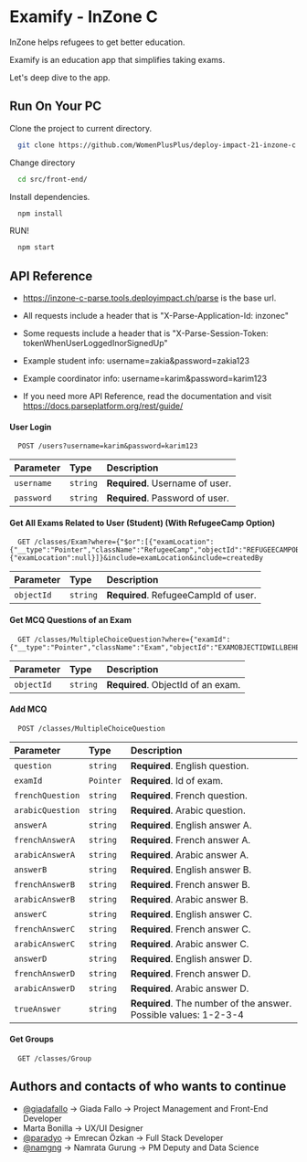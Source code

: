 
# Examify - InZone C

InZone helps refugees to get better education.

Examify is an education app that simplifies taking exams.

Let's deep dive to the app.

## Run On Your PC

Clone the project to current directory.

```bash
  git clone https://github.com/WomenPlusPlus/deploy-impact-21-inzone-c.git .
```

Change directory
```bash
  cd src/front-end/
```

Install dependencies.

```bash
  npm install
```

RUN!

```bash
  npm start
```


## API Reference
* https://inzone-c-parse.tools.deployimpact.ch/parse is the base url.

* All requests include a header that is "X-Parse-Application-Id: inzonec"

* Some requests include a header that is "X-Parse-Session-Token: tokenWhenUserLoggedInorSignedUp"

* Example student info: username=zakia&password=zakia123

* Example coordinator info: username=karim&password=karim123

* If you need more API Reference, read the documentation and visit https://docs.parseplatform.org/rest/guide/

#### User Login

```http
  POST /users?username=karim&password=karim123
```

| Parameter | Type     | Description                |
| :-------- | :------- | :------------------------- |
| `username` | `string` | **Required**. Username of user. |
| `password` | `string` | **Required**. Password of user. |

#### Get All Exams Related to User (Student) (With RefugeeCamp Option)

```http
  GET /classes/Exam?where={"$or":[{"examLocation":{"__type":"Pointer","className":"RefugeeCamp","objectId":"REFUGEECAMPOBJECTIDWILLBEHERE"}},{"examLocation":null}]}&include=examLocation&include=createdBy
```

| Parameter | Type     | Description                |
| :-------- | :------- | :------------------------- |
| `objectId` | `string` | **Required**. RefugeeCampId of user. |

#### Get MCQ Questions of an Exam

```http
  GET /classes/MultipleChoiceQuestion?where={"examId":{"__type":"Pointer","className":"Exam","objectId":"EXAMOBJECTIDWILLBEHERE"}}
```

| Parameter | Type     | Description                |
| :-------- | :------- | :------------------------- |
| `objectId` | `string` | **Required**. ObjectId of an exam. |

#### Add MCQ

```http
  POST /classes/MultipleChoiceQuestion
```

| Parameter | Type     | Description                |
| :-------- | :------- | :------------------------- |
| `question` | `string` | **Required**. English question. |
| `examId` | `Pointer` | **Required**. Id of exam. |
| `frenchQuestion` | `string` | **Required**. French question. |
| `arabicQuestion` | `string` | **Required**. Arabic question. |
| `answerA` | `string` | **Required**. English answer A. |
| `frenchAnswerA` | `string` | **Required**. French answer A. |
| `arabicAnswerA` | `string` | **Required**. Arabic answer A. |
| `answerB` | `string` | **Required**. English answer B. |
| `frenchAnswerB` | `string` | **Required**. French answer B. |
| `arabicAnswerB` | `string` | **Required**. Arabic answer B. |
| `answerC` | `string` | **Required**. English answer C. |
| `frenchAnswerC` | `string` | **Required**. French answer C. |
| `arabicAnswerC` | `string` | **Required**. Arabic answer C. |
| `answerD` | `string` | **Required**. English answer D. |
| `frenchAnswerD` | `string` | **Required**. French answer D. |
| `arabicAnswerD` | `string` | **Required**. Arabic answer D. |
| `trueAnswer` | `string` | **Required**. The number of the answer. Possible values: 1-2-3-4 |

#### Get Groups

```http
  GET /classes/Group
```

## Authors and contacts of who wants to continue

- [@giadafallo](https://github.com/GiadaFallo) -> Giada Fallo -> Project Management and Front-End Developer
- Marta Bonilla -> UX/UI Designer
- [@paradyo](https://github.com/paradyo) -> Emrecan Özkan -> Full Stack Developer
- [@namgng](https://github.com/namgng) -> Namrata Gurung -> PM Deputy and Data Science
  
